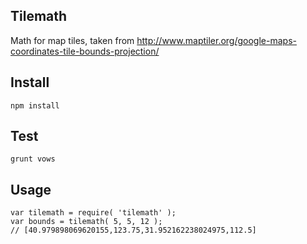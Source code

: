 Tilemath 
----------

Math for map tiles, taken from http://www.maptiler.org/google-maps-coordinates-tile-bounds-projection/

## Install 

    npm install 

## Test 

    grunt vows 

## Usage 

    var tilemath = require( 'tilemath' );
    var bounds = tilemath( 5, 5, 12 );
    // [40.979898069620155,123.75,31.952162238024975,112.5] 

